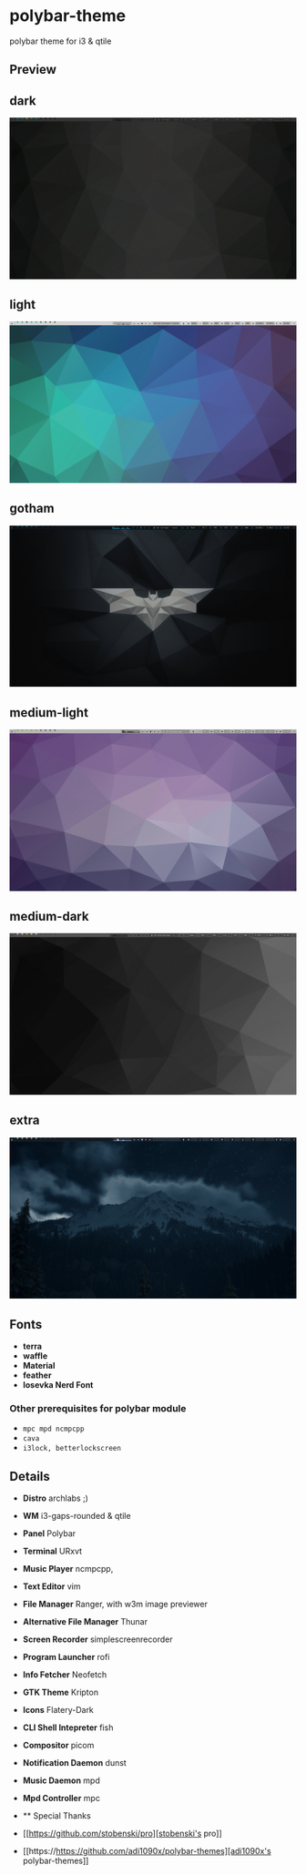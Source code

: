 # polybar-theme
polybar theme for i3 &amp; qtile

## Preview

## dark
![dark](/preview/pro-dark.png)
<br />
## light
![light](/preview/pro-light.png)
<br />
## gotham
![gotham](/preview/pro-gotham.png)
<br />
## medium-light
![medium-light](/preview/pro-medium-light.png)
<br />
## medium-dark
![medium-dark](/preview/pro-medium-dark.png)
<br />
## extra
![extra](/preview/extra.png)


## Fonts
- **terra**
- **waffle**
- **Material**
- **feather**
- **Iosevka Nerd Font**

### Other prerequisites for polybar module
* `mpc mpd ncmpcpp`
* `cava`
* `i3lock, betterlockscreen`

## Details
- **Distro** archlabs ;)
- **WM** i3-gaps-rounded & qtile
- **Panel** Polybar
- **Terminal** URxvt
- **Music Player** ncmpcpp,
- **Text Editor** vim
- **File Manager** Ranger, with w3m image previewer
- **Alternative File Manager** Thunar
- **Screen Recorder** simplescreenrecorder
- **Program Launcher** rofi
- **Info Fetcher** Neofetch
- **GTK Theme** Kripton
- **Icons** Flatery-Dark
- **CLI Shell Intepreter** fish
- **Compositor** picom
- **Notification Daemon** dunst
- **Music Daemon** mpd
- **Mpd Controller** mpc

- ** Special Thanks
- [[https://github.com/stobenski/pro][stobenski's pro]]
- [[https://https://github.com/adi1090x/polybar-themes][adi1090x's polybar-themes]]
